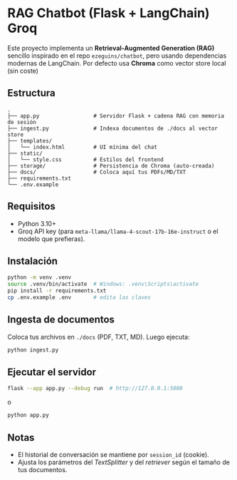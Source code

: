 # RAG Chatbot (Flask + LangChain) Groq

Este proyecto implementa un **Retrieval-Augmented Generation (RAG)** sencillo inspirado en el repo `ezeguins/chatbot`,
pero usando dependencias modernas de LangChain. Por defecto usa **Chroma** como vector store local (sin coste)


## Estructura
```
.
├── app.py                 # Servidor Flask + cadena RAG con memoria de sesión
├── ingest.py              # Indexa documentos de ./docs al vector store
├── templates/
│   └── index.html         # UI mínima del chat
├── static/
│   └── style.css          # Estilos del frontend
├── storage/               # Persistencia de Chroma (auto-creada)
├── docs/                  # Coloca aquí tus PDFs/MD/TXT
├── requirements.txt
└── .env.example
```

## Requisitos
- Python 3.10+
- Groq API key (para `meta-llama/llama-4-scout-17b-16e-instruct` o el modelo que prefieras).

## Instalación
```bash
python -m venv .venv
source .venv/bin/activate  # Windows: .venv\Scripts\activate
pip install -r requirements.txt
cp .env.example .env       # edita las claves
```

## Ingesta de documentos
Coloca tus archivos en `./docs` (PDF, TXT, MD). Luego ejecuta:
```bash
python ingest.py
```

## Ejecutar el servidor
```bash
flask --app app.py --debug run  # http://127.0.0.1:5000
```
o
```bash
python app.py
```


## Notas
- El historial de conversación se mantiene por `session_id` (cookie).
- Ajusta los parámetros del *TextSplitter* y del *retriever* según el tamaño de tus documentos.
